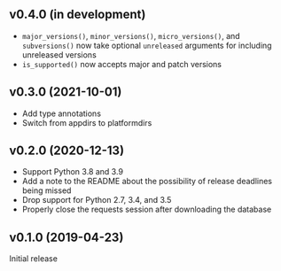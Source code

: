 v0.4.0 (in development)
-----------------------
- `major_versions()`, `minor_versions()`, `micro_versions()`, and
  `subversions()` now take optional `unreleased` arguments for including
  unreleased versions
- `is_supported()` now accepts major and patch versions

v0.3.0 (2021-10-01)
-------------------
- Add type annotations
- Switch from appdirs to platformdirs

v0.2.0 (2020-12-13)
-------------------
- Support Python 3.8 and 3.9
- Add a note to the README about the possibility of release deadlines being
  missed
- Drop support for Python 2.7, 3.4, and 3.5
- Properly close the requests session after downloading the database

v0.1.0 (2019-04-23)
-------------------
Initial release
